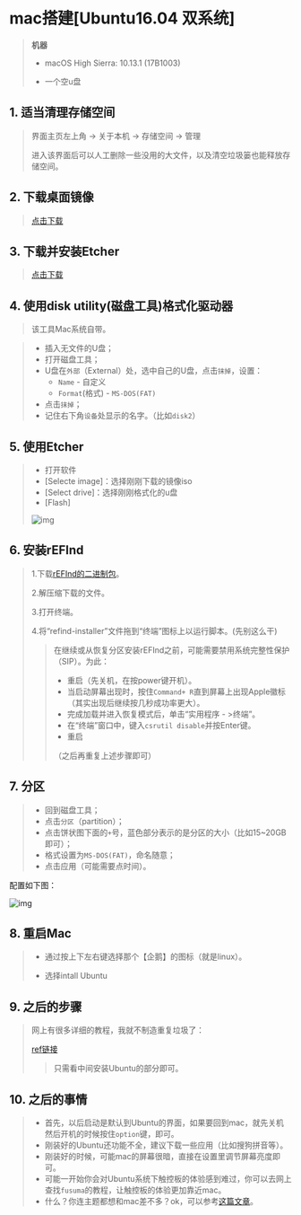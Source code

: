 # mac搭建[Ubuntu16.04 双系统]

>  **机器**
>
> - macOS High Sierra: 10.13.1 (17B1003)
>
> - 一个空u盘



## 1. 适当清理存储空间

> 界面主页左上角 -> 关于本机 -> 存储空间 -> 管理
>
> 进入该界面后可以人工删除一些没用的大文件，以及清空垃圾篓也能释放存储空间。



## 2. 下载桌面镜像

> [点击下载](http://mirrors.aliyun.com/ubuntu-releases/16.04/ubuntu-16.04.5-desktop-amd64.iso)



## 3. 下载并安装Etcher

> [点击下载](https://github-production-release-asset-2e65be.s3.amazonaws.com/45055693/43492694-493f-11e8-96b7-5486965222dd?X-Amz-Algorithm=AWS4-HMAC-SHA256&X-Amz-Credential=AKIAIWNJYAX4CSVEH53A%2F20180923%2Fus-east-1%2Fs3%2Faws4_request&X-Amz-Date=20180923T014715Z&X-Amz-Expires=300&X-Amz-Signature=51df4ae8689fbce9db5f2b297730acc52e19945dd085c572730126fe49ef3f03&X-Amz-SignedHeaders=host&actor_id=38074777&response-content-disposition=attachment%3B%20filename%3DEtcher-1.4.4.dmg&response-content-type=application%2Foctet-stream)



## 4. 使用disk utility(磁盘工具)格式化驱动器

> 该工具Mac系统自带。

> - 插入无文件的U盘；
> - 打开磁盘工具；
> - U盘在`外部`（External）处，选中自己的U盘，点击`抹掉`，设置：
>   - `Name` - 自定义
>   - `Format`(格式) - `MS-DOS(FAT)`
> - 点击`抹掉`；
> - 记住右下角`设备`处显示的名字。（比如`disk2`）



## 5. 使用Etcher

> - 打开软件
> - [Selecte image]：选择刚刚下载的镜像iso
> - [Select drive]：选择刚刚格式化的u盘
> - [Flash]
>
> ![img](https://s1.ax1x.com/2018/09/23/iuGuY4.png)



## 6. 安装rEFInd

> 1.下载[rEFInd的二进制包](http://sourceforge.net/projects/refind/files/0.11.2/refind-bin-0.11.2.zip/download)。
>
> 2.解压缩下载的文件。
>
> 3.打开终端。
>
> 4.将“refind-installer”文件拖到“终端”图标上以运行脚本。(先别这么干)
>
> > 在继续或从恢复分区安装rEFInd之前，可能需要禁用系统完整性保护（SIP）。为此：
> >
> > - 重启（先关机，在按power键开机）。
> > - 当启动屏幕出现时，按住`Command+ R`直到屏幕上出现Apple徽标（其实出现后继续按几秒成功率更大）。
> > - 完成加载并进入恢复模式后，单击“实用程序 - >终端”。
> > - 在“终端”窗口中，键入`csrutil disable`并按Enter键。
> > - 重启
> >
> > （之后再重复上述步骤即可）



## 7. 分区

> - 回到磁盘工具；
> - 点击`分区`（partition）；
> - 点击饼状图下面的`+`号，蓝色部分表示的是分区的大小（比如15~20GB即可）；
> - 格式设置为`MS-DOS(FAT)`，命名随意；
> - 点击应用（可能需要点时间）。

配置如下图：

![img](https://s1.ax1x.com/2018/09/23/iul3a4.png)





## 8. 重启Mac

> - 通过按上下左右键选择那个【企鹅】的图标（就是linux）。
>
> - 选择intall Ubuntu



## 9. 之后的步骤

> 网上有很多详细的教程，我就不制造重复垃圾了：
>
> [ref链接](https://blog.csdn.net/fesdgasdgasdg/article/details/54183577)
>
> > 只需看中间安装Ubuntu的部分即可。



## 10. 之后的事情

> - 首先，以后启动是默认到Ubuntu的界面，如果要回到mac，就先关机然后开机的时候按住`option`键，即可。
> - 刚装好的Ubuntu还功能不全，建议下载一些应用（比如搜狗拼音等）。
> - 刚装好的时候，可能mac的屏幕很暗，直接在设置里调节屏幕亮度即可。
> - 可能一开始你会对Ubuntu系统下触控板的体验感到难过，你可以去网上查找`fusuma`的教程，让触控板的体验更加靠近mac。
> - 什么？你连主题都想和mac差不多？ok，可以参考[这篇文章](https://blog.csdn.net/ty_393148439/article/details/76539701)。 